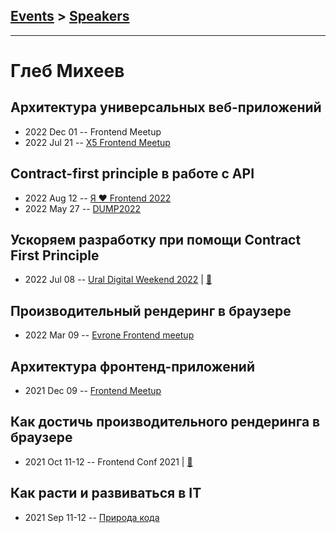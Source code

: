 ## [Events](../README.md) > [Speakers](../speakers.md)
---

# Глеб Михеев

## Архитектура универсальных веб-приложений
- 2022 Dec 01 -- Frontend Meetup    
- 2022 Jul 21 -- [X5 Frontend Meetup](https://youtu.be/ZR-VAQSbUro?t=8116)    
## Contract-first principle в работе c API
- 2022 Aug 12 -- [Я ❤ Frontend 2022](https://www.youtube.com/watch?v=z3O8qYmPd58&t=751s)    
- 2022 May 27 -- [DUMP2022](https://youtu.be/UyCC8y2TgH4)    
## Ускоряем разработку при помощи Contract First Principle
- 2022 Jul 08 -- [Ural Digital Weekend 2022](https://youtu.be/f6vrRCB_wwg)  | [:notebook:](https://drive.google.com/file/d/1ss6OvqQ_Jic4_3bRKDFdDFTDDPLcFrx6/view)  
## Производительный рендеринг в браузере
- 2022 Mar 09 -- [Evrone Frontend meetup](https://youtu.be/QDQSj4__v_8)    
## Архитектура фронтенд-приложений
- 2021 Dec 09 -- [Frontend Meetup](https://youtu.be/3Cy2nUxjOVg?t=6547)    
## Как достичь производительного рендеринга в браузере
- 2021 Oct 11-12 -- Frontend Conf 2021  | [:notebook:](https://drive.google.com/file/d/17bYF3_DtaEscKWOTcQUNVAT2AyQ4MGIg/view)  
## Как расти и развиваться в IT
- 2021 Sep 11-12 -- [Природа кода](https://youtu.be/3DQ1ckitJyg)    
